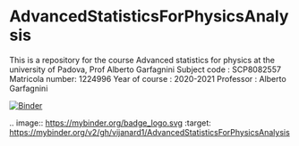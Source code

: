 # AdvancedStatisticsForPhysicsAnalysis
This is a repository for the course Advanced statistics for physics at the university of Padova, Prof Alberto Garfagnini
Subject code : SCP8082557
Matricola number: 1224996
Year of course : 2020-2021
Professor :  Alberto Garfagnini


[![Binder](https://mybinder.org/badge_logo.svg)](https://mybinder.org/v2/gh/vijanard1/AdvancedStatisticsForPhysicsAnalysis)

.. image:: https://mybinder.org/badge_logo.svg
 :target: https://mybinder.org/v2/gh/vijanard1/AdvancedStatisticsForPhysicsAnalysis
